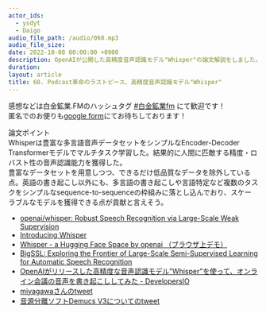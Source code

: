 ```yaml
---
actor_ids:
  - ysdyt
  - Daigo
audio_file_path: /audio/060.mp3
audio_file_size: 
date: 2022-10-08 00:00:00 +0900
description: OpenAIが公開した高精度音声認識モデル"Whisper"の論文解説をしました。
duration: 
layout: article
title: 60. Podcast革命のラストピース、高精度音声認識モデル"Whisper"
---
```


感想などは白金鉱業.FMのハッシュタグ [#白金鉱業fm](https://twitter.com/search?q=%23%E7%99%BD%E9%87%91%E9%89%B1%E6%A5%ADfm&src=typed_query) にて歓迎です！  
匿名でのお便りも[google form](https://forms.gle/pRVNhjrhk8F88T228)にてお待ちしております！  

論文ポイント  
Whisperは豊富な多言語音声データセットをシンプルなEncoder-Decoder Transformerモデルでマルチタスク学習した。結果的に人間に匹敵する精度・ロバスト性の音声認識能力を獲得した。  
豊富なデータセットを用意しつつ、できるだけ低品質なデータを除外している点。英語の書き起こし以外にも、多言語の書き起こしや言語特定など複数のタスクをシンプルなsequence-to-sequenceの枠組みに落とし込んでおり、スケーラブルなモデルを獲得できる点が貢献と言えそう。  
  
- [openai/whisper: Robust Speech Recognition via Large-Scale Weak Supervision](https://github.com/openai/whisper)
- [Introducing Whisper](https://openai.com/blog/whisper/)
- [Whisper - a Hugging Face Space by openai （ブラウザ上デモ）](https://huggingface.co/spaces/openai/whisper)
- [BigSSL: Exploring the Frontier of Large-Scale Semi-Supervised Learning for Automatic Speech Recognition](https://arxiv.org/abs/2109.13226)
- [OpenAIがリリースした高精度な音声認識モデル”Whisper”を使って、オンライン会議の音声を書き起こししてみた - DevelopersIO](https://dev.classmethod.jp/articles/whisper-trial-japanese/)
- [miyagawaさんのtweet](https://twitter.com/miyagawa/status/1575561225533939712?s=20&t=0UMqy8L5PGoc5Yc_BsXtPw)
- [音源分離ソフトDemucs V3についてのtweet](https://twitter.com/izutorishima/status/1574995875424006144)

